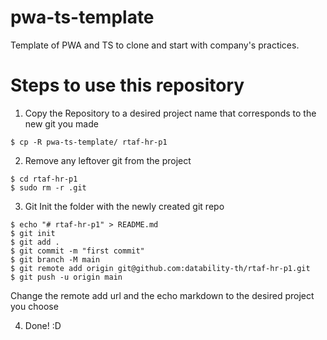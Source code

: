 # pwa-ts-template
Template of PWA and TS to clone and start with company's practices.

# Steps to use this repository
1. Copy the Repository to a desired project name that corresponds to the new git you made  
```
$ cp -R pwa-ts-template/ rtaf-hr-p1
```

2. Remove any leftover git from the project  
```
$ cd rtaf-hr-p1
$ sudo rm -r .git
```

3. Git Init the folder with the newly created git repo
```
$ echo "# rtaf-hr-p1" > README.md
$ git init
$ git add .
$ git commit -m "first commit"
$ git branch -M main
$ git remote add origin git@github.com:datability-th/rtaf-hr-p1.git
$ git push -u origin main
```
Change the remote add url and the echo markdown to the desired project you choose  

4. Done! :D
